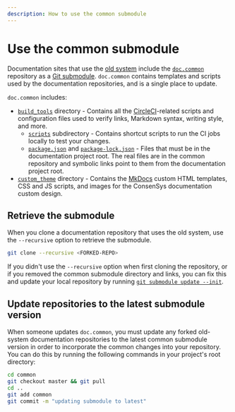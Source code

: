 ```yaml
---
description: How to use the common submodule
---
```


# Use the common submodule

Documentation sites that use the [old system](../overview/index.md#old-documentation-system) include the
[`doc.common`](https://github.com/ConsenSys/doc.common) repository as a
[Git submodule](https://git-scm.com/book/en/v2/Git-Tools-Submodules).
`doc.common` contains templates and scripts used by the documentation repositories, and is a single place to update.

`doc.common` includes:

- [`build_tools`](https://github.com/ConsenSys/doc.common/tree/master/build_tools) directory - Contains all the [CircleCI](https://circleci.com/)-related scripts and configuration files used to verify links, Markdown syntax, writing style, and more.
    - [`scripts`](https://github.com/Consensys/doc.common/tree/master/build_tools/scripts) subdirectory - Contains shortcut scripts to run the CI jobs locally to test your changes.
    - [`package.json`](https://github.com/ConsenSys/doc.common/blob/master/build_tools/package.json) and [`package-lock.json`](https://github.com/ConsenSys/doc.common/blob/master/build_tools/package-lock.json) - Files that must be in the documentation project root.
      The real files are in the common repository and symbolic links point to them from the documentation project root.
- [`custom_theme`](https://github.com/Consensys/doc.common/tree/master/custom_theme) directory - Contains the [MkDocs](https://www.mkdocs.org/) custom HTML templates, CSS and JS scripts, and images for the ConsenSys documentation custom design.

## Retrieve the submodule

When you clone a documentation repository that uses the old system, use the `--recursive` option to retrieve the submodule.

```bash
git clone --recursive <FORKED-REPO>
```

If you didn't use the `--recursive` option when first cloning the repository, or if you removed the common submodule
directory and links, you can fix this and update your local repository by running
[`git submodule update --init`](https://git-scm.com/docs/git-submodule#Documentation/git-submodule.txt-update--init--remote-N--no-fetch--no-recommend-shallow-f--force--checkout--rebase--merge--referenceltrepositorygt--depthltdepthgt--recursive--jobsltngt--no-single-branch--ltpathgt82308203).

## Update repositories to the latest submodule version

When someone updates `doc.common`, you must update any forked old-system documentation repositories to the latest common
submodule version in order to incorporate the common changes into your repository.
You can do this by running the following commands in your project's root directory:

```bash
cd common
git checkout master && git pull
cd ..
git add common
git commit -m "updating submodule to latest"
```
